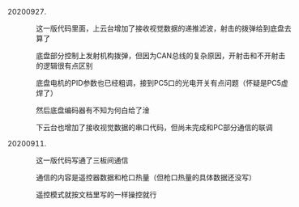 20200927.

这一版代码里面，上云台增加了接收视觉数据的递推滤波，射击的拨弹给到底盘去算了

底盘部分控制上发射机构拨弹，但因为CAN总线的复杂原因，开射击和不开射击的逻辑很有点区别

底盘电机的PID参数也已经粗调，接到PC5口的光电开关有点问题（怀疑是PC5虚焊了）

然后底盘编码器有不知为何白给了淦

下云台也增加了接收视觉数据的串口代码，但尚未完成和PC部分通信的联调







20200911.

这一版代码写通了三板间通信

通信的内容是遥控器数据和枪口热量（但枪口热量的具体数据还没写）

遥控模式就按文档里写的一样操控就行




